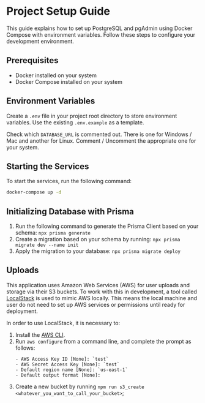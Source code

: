 # Project Setup Guide

This guide explains how to set up PostgreSQL and pgAdmin using Docker Compose with environment variables. Follow these steps to configure your development environment.

## Prerequisites

- Docker installed on your system
- Docker Compose installed on your system

## Environment Variables

Create a `.env` file in your project root directory to store environment variables. Use the existing `.env.example` as a template.

Check which `DATABASE_URL` is commented out. There is one for Windows / Mac
and another for Linux. Comment / Uncomment the appropriate one for your system.

## Starting the Services

To start the services, run the following command:

```bash
docker-compose up -d
```

## Initializing Database with Prisma

1. Run the following command to generate the Prisma Client based on your schema: `npx prisma generate`
2. Create a migration based on your schema by running: `npx prisma migrate dev --name init`
3. Apply the migration to your database: `npx prisma migrate deploy`

## Uploads

This application uses Amazon Web Services (AWS) for user uploads and storage via their S3 buckets. To work with this in development, a tool called [LocalStack](https://www.localstack.cloud/) is used to mimic AWS locally. This means the local machine and user do not need to set up AWS services or permissions until ready for deployment.

In order to use LocalStack, it is necessary to:

1. Install the [AWS CLI](https://docs.aws.amazon.com/cli/latest/userguide/getting-started-install.html).
2. Run `aws configure` from a command line, and complete the prompt as follows:
    ```
    - AWS Access Key ID [None]: `test`
    - AWS Secret Access Key [None]: `test`
    - Default region name [None]: `us-east-1`
    - Default output format [None]: 
    ```
3. Create a new bucket by running `npm run s3_create <whatever_you_want_to_call_your_bucket>`;